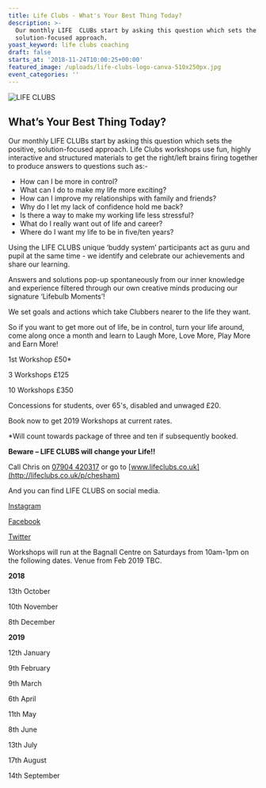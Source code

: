 ```yaml
---
title: Life Clubs - What's Your Best Thing Today?
description: >-
  Our monthly LIFE  CLUBs start by asking this question which sets the positive,
  solution-focused approach. 
yoast_keyword: life clubs coaching
draft: false
starts_at: '2018-11-24T10:00:25+00:00'
featured_image: /uploads/life-clubs-logo-canva-510x250px.jpg
event_categories: ''
---
```

![LIFE CLUBS ](/uploads/life-clubs-logo-canva-510x250px.jpg)

## What’s Your  Best  Thing  Today?

Our monthly LIFE  CLUBs start by asking this question which sets the positive, solution-focused approach.  Life Clubs workshops use fun,  highly interactive and structured materials to get the right/left brains firing together to produce answers to questions such as:-      

* How can I be more in control?
* What can I do to make my life more exciting?
* How can I improve my relationships with family and friends?
* Why do I let my lack of confidence hold me back?
* Is there a way to make my working life less stressful?
* What do I really want out of life and career?
* Where do I want my life to be in five/ten years?

Using the LIFE CLUBS unique ‘buddy system’ participants act as guru and pupil at the same time - we identify and celebrate our achievements and share our learning. 

Answers and solutions pop-up spontaneously from our inner knowledge and experience filtered through our own creative minds producing our signature ‘Lifebulb Moments’!

We set goals and actions which take Clubbers nearer to the life they want.

So if you want to get more out of life, be in control, turn your life around, come along once a month and learn to Laugh More, Love More, Play More and Earn More!

1st Workshop £50*

3 Workshops £125

10 Workshops £350

Concessions for students, over 65's, disabled and unwaged £20.

Book now to get 2019 Workshops at  current rates.

\*Will count towards package of three and ten if subsequently booked.

**Beware – LIFE CLUBS will change your Life!!**

Call Chris on [07904 420317](<tel:07904 420317>) or go to [www.lifeclubs.co.uk](http://lifeclubs.co.uk/p/chesham)

And you can find LIFE CLUBS on social media. 

[Instagram](https://www.instagram.com/yourlifeclubs/)

[Facebook](https://www.facebook.com/LifeClubs/)

[Twitter](https://twitter.com/LifeClubs)

Workshops will run at the Bagnall Centre on Saturdays from 10am-1pm on the following dates. Venue from Feb 2019 TBC.  

**2018**

13th October 

10th November 

8th December 

**2019**

12th January  

9th February 

9th March  

6th April  

11th May 

8th June  

13th July  

17th August 

14th September
